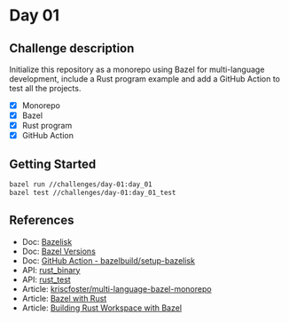 # Day 01

## Challenge description

Initialize this repository as a monorepo using Bazel for multi-language development, include a Rust program example and add a GitHub Action to test all the projects.

- [x] Monorepo
- [x] Bazel
- [x] Rust program
- [x] GitHub Action

## Getting Started

```bash
bazel run //challenges/day-01:day_01
bazel test //challenges/day-01:day_01_test
```

## References

- Doc: [Bazelisk](https://github.com/bazelbuild/bazelisk/blob/master/README.md)
- Doc: [Bazel Versions](https://bazel.build/release#support-matrix)
- Doc: [GitHub Action - bazelbuild/setup-bazelisk](https://github.com/bazelbuild/setup-bazelisk)
- API: [rust_binary](http://bazelbuild.github.io/rules_rust/flatten.html#rust_binary)
- API: [rust_test](http://bazelbuild.github.io/rules_rust/flatten.html#rust_test)
- Article: [kriscfoster/multi-language-bazel-monorepo](https://github.com/kriscfoster/multi-language-bazel-monorepo)
- Article: [Bazel with Rust](https://earthly.dev/blog/bazel-with-rust/)
- Article: [Building Rust Workspace with Bazel](https://www.tweag.io/blog/2023-07-27-building-rust-workspace-with-bazel/)
